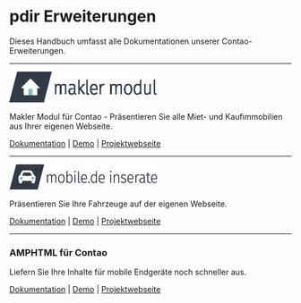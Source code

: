 # pdir Erweiterungen

Dieses Handbuch umfasst alle Dokumentationen unserer Contao-Erweiterungen.  



---

![](img/maklermodul_logo.png)

Makler Modul für Contao - Präsentieren Sie alle Miet- und Kaufimmobilien aus Ihrer eigenen Webseite.

[Dokumentation](https://docs.maklermodul.de/) | [Demo](http://www.maklermodul.de/immoliste.html) | [Projektwebseite](https://www.maklermodul.de/)

---

![](img/mobilemodul_logo_267x45px.png)

Präsentieren Sie Ihre Fahrzeuge auf der eigenen Webseite.

[Dokumentation](mobilede/mobilede_inserate.html) | [Demo](http://demo.pdir.de/mobile-de-inserate-demo.html) | [Projektwebseite](https://pdir.de/mobile-de-integration-fuer-contao-cms.html)

---


### AMPHTML für Contao

Liefern Sie Ihre Inhalte für mobile Endgeräte noch schneller aus.

[Dokumentation](amphtml/amphtml.html) | [Demo](http://demo.pdir.de/?amp) | [Projektwebseite](https://pdir.de/news/amphtml-beschleunigte-mobile-seiten-fuer-contao.html)





